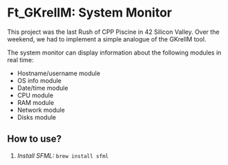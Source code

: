 # Ft_GKrellM: System Monitor

This project was the last Rush of CPP Piscine in 42 Silicon Valley. Over the weekend, we had to implement a simple analogue of the GKrellM tool.

The system monitor can display information about the following modules in real time:

* Hostname/username module
* OS info module
* Date/time module
* CPU module
* RAM module
* Network module
* Disks module

## How to use?

1. *Install SFML:*
`brew install sfml`
